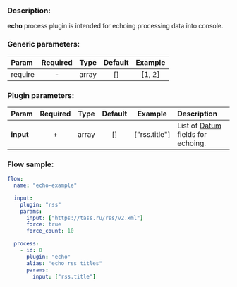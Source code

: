 ### Description:

**echo** process plugin is intended for echoing processing data into console.


### Generic parameters:

| Param   | Required | Type  | Default | Example |
|:--------|:--------:|:-----:|:-------:|:-------:|
| require |    -     | array |   []    | [1, 2]  |


### Plugin parameters:

| Param     | Required | Type  | Default | Example       | Description                                           |
|:----------|:--------:|:-----:|:-------:|:-------------:|:------------------------------------------------------|
| **input** | +        | array | []      | ["rss.title"] | List of [Datum](../../concept.md) fields for echoing. |

### Flow sample:

```yaml
flow:
  name: "echo-example"

  input:
    plugin: "rss"
    params:
      input: ["https://tass.ru/rss/v2.xml"]
      force: true
      force_count: 10

  process:
    - id: 0
      plugin: "echo"
      alias: "echo rss titles"
      params:
        input: ["rss.title"]

```




